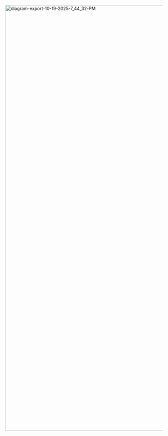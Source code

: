 
<img width="2152" height="1356" alt="diagram-export-10-19-2025-7_44_32-PM" src="https://github.com/user-attachments/assets/60177ba6-7485-448b-afe4-17b9d027d624" />
